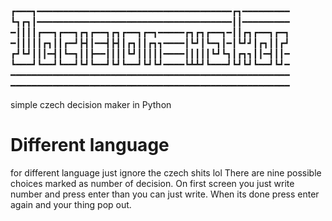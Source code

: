 #
┏━━━┓━━━━━━━━━━━━━━━━━━━━━━━━━━━━━━━━━━━━━┏┓━━━━━━━━━
┗┓┏┓┃━━━━━━━━━━━━━━━━━━━━━━━━━━━━━━━━━━━━━┃┃━━━━━━━━━
━┃┃┃┃┏━━┓┏━━┓┏┓┏━━┓┏┓┏━━┓┏━┓━━━━━┏┓┏┓┏━━┓━┃┃┏┓┏━━┓┏━┓
━┃┃┃┃┃┏┓┃┃┏━┛┣┫┃━━┫┣┫┃┏┓┃┃┏┓┓━━━━┃┗┛┃┗━┓┃━┃┗┛┛┃┏┓┃┃┏┛
┏┛┗┛┃┃┃━┫┃┗━┓┃┃┣━━┃┃┃┃┗┛┃┃┃┃┃━━━━┃┃┃┃┃┗┛┗┓┃┏┓┓┃┃━┫┃┃━
┗━━━┛┗━━┛┗━━┛┗┛┗━━┛┗┛┗━━┛┗┛┗┛━━━━┗┻┻┛┗━━━┛┗┛┗┛┗━━┛┗┛━
━━━━━━━━━━━━━━━━━━━━━━━━━━━━━━━━━━━━━━━━━━━━━━━━━━━━━
━━━━━━━━━━━━━━━━━━━━━━━━━━━━━━━━━━━━━━━━━━━━━━━━━━━━━

simple czech decision maker in Python

# Different language
for different language just ignore the czech shits lol
There are nine possible choices marked as number of decision.
On first screen you just write number and press enter than you can just write. When its done press enter again and your thing pop out. 
